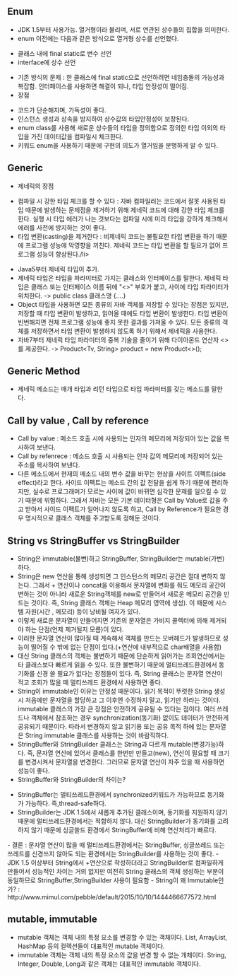 ## Enum
- JDK 1.5부터 사용가능. 열거형이라 불리며, 서로 연관된 상수들의 집합을 의미한다.
- enum 이전에는 다음과 같은 방식으로 열거형 상수를 선언했다.
<ul>
  <li>클래스 내에 final static로 변수 선언</li>
  <li>interface에 상수 선언</li>
</ul>

- 기존 방식의 문제 : 한 클래스에 final static으로 선언하려면 네임충돌의 가능성과 복잡함. 인터페이스를 사용하면 해결이 되나, 타입 안정성이 떨어짐.
- 장점
<ul>
  <li>코드가 단순해지며, 가독성이 좋다.</li>
  <li>인스턴스 생성과 상속을 방지하여 상수값의 타입안정성이 보장된다.</li>
  <li>enum class를 사용해 새로운 상수들의 타입을 정의함으로 정의한 타입 이외의 타입을 가진 데이터값을 컴파일시 체크한다.</li>
  <li>키워드 enum을 사용하기 때문에 구현의 의도가 열거임을 분명하게 알 수 있다.</li>
</ul>

## Generic 
- 제네릭의 장점
<ul>
  <li>컴파일 시 강한 타입 체크를 할 수 있다 : 자바 컴파일러는 코드에서 잘못 사용된 타입 때문에 발생하는 문제점을 제거하기 위해 제네릭 코드에 대해 강한 타입 체크를 한다. 실행 시 타입 에러가 나는 것보다는 컴파일 시에 미리 타입을 강하게 체크해서 에러를 사전에 방지하는 것이 좋다.</li>
  <li>타입 변환(casting)을 제거한다 : 비제네릭 코드는 불필요한 타입 변환을 하기 때문에 프로그램 성능에 악영향을 끼친다. 제네릭 코드는 타입 변환을 할 필요가 없어 프로그램 성능이 향상된다./li>
</ul>

- Java5부터 제네릭 타입이 추가.
- 제네릭 타입은 타입을 파라미터로 가지는 클래스와 인터페이스를 말한다. 제네릭 타입은 클래스 또는 인터페이스 이름 뒤에 "<>" 부호가 붙고, 사이에 타입 파라미터가 위치한다. -> public class 클래스명<T> {....}
- Object 타입을 사용하면 모든 종류의 자바 객체를 저장할 수 있다는 장점은 있지만, 저장할 때 타입 변환이 발생하고, 읽어올 때에도 타입 변환이 발생한다. 타입 변환이 빈번해지면 전체 프로그램 성능에 좋지 못한 결과를 가져올 수 있다. 모든 종류의 객체를 저장하면서 타입 변환이 발생하지 않도록 하기 위해서 제네릭을 사용한다.
- 자바7부터 제네릭 타입 파라미터의 중복 기술을 줄이기 위해 다이아몬드 연산자 <>를 제공한다.
-> Product<Tv, String> product = new Product<>();
  
## Generic Method
- 제네릭 메소드는 매개 타입과 리턴 타입으로 타입 파라미터를 갖는 메소드를 말한다.
  
## Call by value , Call by reference
- Call by value : 메소드 호출 시에 사용되는 인자의 메모리에 저장되어 있는 값을 복사하여 보낸다.
- Call by refenrece : 메소드 호출 시 사용되는 인자 값의 메모리에 저장되어 있는 주소를 복사하여 보낸다.
- 다른 메소드에서 현재의 메소드 내의 변수 값을 바꾸는 현상을 사이트 이펙트(side effect)라고 한다. 사이드 이펙트는 메소드 간의 값 전달을 쉽게 하기 때문에 편리하지만, 실수로 프로그래머가 모르는 사이에 값이 바뀌면 심각한 문제를 일으킬 수 있기 때문에 위험하다. 그래서 자바는 모든 기본 데이터형은 Call by Value로 값을 주고 받아서 사이드 이펙트가 일어나지 않도록 하고, Call by Reference가 필요한 경우 명시적으로 클래스 객체를 주고받도록 정해둔 것이다.

## String vs StringBuffer vs StringBuilder
- String은 immutable(불변)하고 StringBuffer, StringBuilder는 mutable(가변)하다.
- String은 new 연산을 통해 생성되면 그 인스턴스의 메모리 공간은 절대 변하지 않는다. 그래서 + 연산이나 concat을 이용해서 문자열에 변화를 줘도 메모리 공간이 변하는 것이 아니라 새로운 String객체를 new로 만들어서 새로운 메모리 공간을 만드는 것이다. 즉, String 클래스 객체는 Heap 메모리 영역에 생성). 이 때문에 시스템 자원(시간 , 메모리) 등이 낭비될 여지가 있다.
- 이렇게 새로운 문자열이 만들어지면 기존의 문자열은 가비지 콜렉터에 의해 제거되야 하는 단점(언제 제거될지 모름)이 있다.
- 이러한 문자열 연산이 많아질 때 계속해서 객체를 만드는 오버헤드가 발생하므로 성능이 떨어질 수 밖에 없는 단점이 있다.(+연산에 내부적으로 char배열을 사용함)
- 대신 String 클래스의 객체는 불변하기 때문에 단순하게 읽어가는 조회연산에서는 타 클래스보다 빠르게 읽을 수 있다. 또한 불변하기 때문에 멀티쓰레드환경에서 동기화를 신경 쓸 필요가 없다는 장점들이 있다. 즉, String 클래스는 문자열 연산이 적고 조회가 많을 때 멀티쓰레드 환경에서 사용하면 좋다.
- String이 immutable인 이유는 안정성 때문이다. 읽기 목적이 뚜렷한 String 생성시 처음에만 문자열을 할당하고 그 이후엔 수정하지 말고, 읽기만 하라는 것이다. immutable 클래스의 가장 큰 장점은 안전하게 공유될 수 있다는 점이다. 여러 쓰레드나 객체에서 참조하는 경우 synchronization(동기화) 없이도 데이터가 안전하게 공유되기 때문이다. 따라서 변경하지 않고 읽기용 또는 공유 목적 하에 있는 문자열은 String immutable 클래스를 사용하는 것이 바람직하다.
- StringBuffer와 StringBuilder 클래스는 String과 다르게 mutable(변경가능)하다. 즉, 문자열 연산에 있어서 클래스를 한번만 만들고(new), 연산이 필요할 때 크기를 변경시켜서 문자열을 변경한다. 그러므로 문자열 연산이 자주 있을 때 사용하면 성능이 좋다.
- StringBuffer와 StringBuilder의 차이는?
<ul>
  <li>StringBuffer는 멀티쓰레드환경에서 synchronized키워드가 가능하므로 동기화가 가능하다. 즉,thread-safe하다.</li>
  <li>StringBuilder는 JDK 1.5에서 새롭게 추가된 클래스이며, 동기화를 지원하지 않기 때문에 멀티쓰레드환경에서는 적합하지 않다. 대신 StringBuilder가 동기화를 고려하지 않기 때문에 싱글쓸드 환경에서 StringBuffer에 비해 연산처리가 빠르다.</li>
</ul>
- 결론 : 문자열 연산이 많을 때 멀티쓰레드환경에서는 StringBuffer, 싱글쓰레드 또는 쓰레드를 신경쓰지 않아도 되는 환경에서는 StringBuilder를 사용하는 것이 좋다.
- JDK 1.5 이상부터 String에서 +연산으로 작성하더라고 StringBuilder로 컴파일하게 만들어서 성능적인 차이는 거의 없지만 여전히 String 클래스의 객체 생성하는 부분이 동일하므로 StringBuffer,StringBuilder 사용이 필요함
- String이 왜 Immutable인가? : http://www.mimul.com/pebble/default/2015/10/10/1444466677572.html

## mutable, immutable
- mutable 객체는 객체 내의 특정 요소를 변경할 수 있는 객체이다. List, ArrayList, HashMap 등의 컬렉션들이 대표적인 mutable 객체이다.
- immutable 객체는 객체 내의 특정 요소의 값을 변경 할 수 없는 개체이다. String, Integer, Double, Long과 같은 객체는 대표적인 immutable 객체이다.

